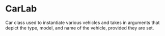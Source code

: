 # CarLab
Car class used to instantiate various vehicles and takes in arguments that depict the type, model, and name of the vehicle, provided they are set.
